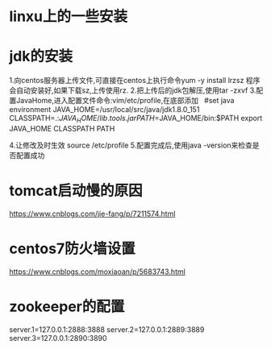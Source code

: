 # linxu上的一些安装
# jdk的安装

1.向centos服务器上传文件,可直接在centos上执行命令yum -y install lrzsz 程序会自动安装好,如果下载sz,上传使用rz.
2.把上传后的jdk包解压,使用tar -zxvf 
3.配置JavaHome,进入配置文件命令:vim/etc/profile,在底部添加
    #set java environment
    JAVA_HOME=/usr/local/src/java/jdk1.8.0_151
    CLASSPATH=.:$JAVA_HOME/lib.tools.jar
    PATH=$JAVA_HOME/bin:$PATH
    export JAVA_HOME CLASSPATH PATH
    
    

4.让修改及时生效
source /etc/profile
5.配置完成后,使用java -version来检查是否配置成功

# tomcat启动慢的原因
https://www.cnblogs.com/jie-fang/p/7211574.html

# centos7防火墙设置
https://www.cnblogs.com/moxiaoan/p/5683743.html

# zookeeper的配置
server.1=127.0.0.1:2888:3888
server.2=127.0.0.1:2889:3889
server.3=127.0.0.1:2890:3890
